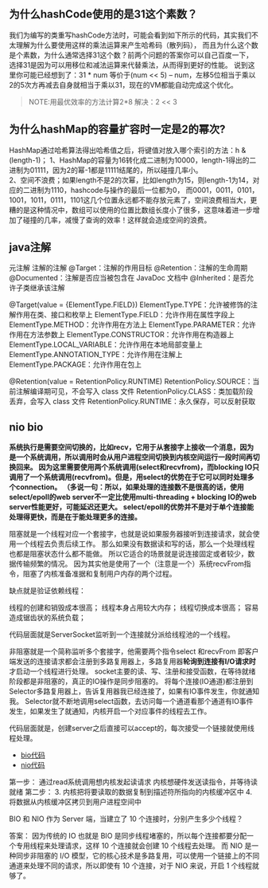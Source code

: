 ## 为什么hashCode使用的是31这个素数？

我们为编写的类重写hashCode方法时，可能会看到如下所示的代码，其实我们不太理解为什么要使用这样的乘法运算来产生哈希码（散列码），
而且为什么这个数是个素数，为什么通常选择31这个数？前两个问题的答案你可以自己百度一下，选择31是因为可以用移位和减法运算来代替乘法，从而得到更好的性能。
说到这里你可能已经想到了：31 * num 等价于(num << 5) – num，左移5位相当于乘以2的5次方再减去自身就相当于乘以31，现在的VM都能自动完成这个优化。  

> NOTE:用最优效率的方法计算2*8     解决：2 << 3

## 为什么hashMap的容量扩容时一定是2的幂次?

HashMap通过哈希算法得出哈希值之后，将键值对放入哪个索引的方法：h & (length-1)；
1、HashMap的容量为16转化成二进制为10000，length-1得出的二进制为01111，因为2的幂-1都是11111结尾的，所以碰撞几率小。     
2、空间不浪费；如果length不是2的次幂，比如length为15，则length-1为14，对应的二进制为1110，hashcode与操作的最后一位都为0，
而0001，0011，0101，1001，1011，0111，1101这几个位置永远都不能存放元素了，空间浪费相当大，更糟的是这种情况中，数组可以使用的位置比数组长度小了很多，这意味着进一步增加了碰撞的几率，减慢了查询的效率！这样就会造成空间的浪费。

## java注解

元注解 注解的注解
@Target：注解的作用目标
@Retention：注解的生命周期
@Documented：注解是否应当被包含在 JavaDoc 文档中
@Inherited：是否允许子类继承该注解

@Target(value = {ElementType.FIELD})
ElementType.TYPE：允许被修饰的注解作用在类、接口和枚举上
ElementType.FIELD：允许作用在属性字段上
ElementType.METHOD：允许作用在方法上
ElementType.PARAMETER：允许作用在方法参数上
ElementType.CONSTRUCTOR：允许作用在构造器上
ElementType.LOCAL_VARIABLE：允许作用在本地局部变量上
ElementType.ANNOTATION_TYPE：允许作用在注解上
ElementType.PACKAGE：允许作用在包上

@Retention(value = RetentionPolicy.RUNTIME)
RetentionPolicy.SOURCE：当前注解编译期可见，不会写入 class 文件
RetentionPolicy.CLASS：类加载阶段丢弃，会写入 class 文件
RetentionPolicy.RUNTIME：永久保存，可以反射获取

## nio bio
**系统执行是需要空间切换的，比如recv，它用于从套接字上接收一个消息，因为是一个系统调用，所以调用时会从用户进程空间切换到内核空间运行一段时间再切换回来。
因为这里需要使用两个系统调用(select和recvfrom)，而blocking IO只调用了一个系统调用(recvfrom)。但是，用select的优势在于它可以同时处理多个connection。
（多说一句：所以，如果处理的连接数不是很高的话，使用select/epoll的web server不一定比使用multi-threading + blocking IO的web server性能更好，可能延迟还更大。
select/epoll的优势并不是对于单个连接能处理得更快，而是在于能处理更多的连接。**


阻塞就是一个线程对应一个套接字，也就是说如果服务器接听到连接请求，就会使用一个线程去负责后续工作。
那么如果没有数据读和写的话，那么一个处理线程也都是阻塞状态什么都不能做。
所以它适合的场景就是说连接固定或者较少，数据传输频繁的情况。 因为其实他是使用了一个（注意是一个）系统recvFrom指令，阻塞了内核准备准据和复制用户内存的两个过程。

缺点就是验证依赖线程：

线程的创建和销毁成本很高；
线程本身占用较大内存；
线程切换成本很高；
容易造成锯齿状的系统负载；

代码层面就是ServerSocket监听到一个连接就分派给线程池的一个线程。

非阻塞就是一个简称监听多个套接字，他需要两个指令select 和recvFrom
即客户端发送的连接请求都会注册到多路复用器上，多路复用器**轮询到连接有I/O请求时**才启动一个线程进行处理。
socket主要的读、写、注册和接受函数，在等待就绪阶段都是非阻塞的，真正的IO操作是同步阻塞的。
将每个连接(IO通道)都注册到Selector多路复用器上，告诉复用器我已经连接了，如果有IO事件发生，你就通知我。
Selector就不断地调用select函数，去访问每一个通道看那个通道有IO事件发生，如果发生了就通知，内核开启一个对应事件的线程去工作。

代码层面就是，创建server之后直接可以accept的，每次接受一个链接就使用线程处理。 
* [bio代码](https://gitee.com/Zalldios/jb-brother/tree/master/jb-basic/src/main/java/basic/io/bio)
* [nio代码](https://gitee.com/Zalldios/jb-brother/blob/master/jb-basic/src/main/java/basic/io/nio/demo02/server/ServerHandler.java)

第一步：
通过read系统调用想内核发起读请求
内核想硬件发送读指令，并等待读就绪
第二步：
3. 内核把将要读取的数据复制到描述符所指向的内核缓冲区中
4. 将数据从内核缓冲区拷贝到用户进程空间中


BIO 和 NIO 作为 Server 端，当建立了 10 个连接时，分别产生多少个线程？

答案： 因为传统的 IO 也就是 BIO 是同步线程堵塞的，所以每个连接都要分配一个专用线程来处理请求，这样 10 个连接就会创建 10 个线程去处理。
而 NIO 是一种同步非阻塞的 I/O 模型，它的核心技术是多路复用，可以使用一个链接上的不同通道来处理不同的请求，所以即使有 10 个连接，对于 NIO 来说，开启 1 个线程就够了。